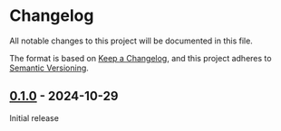 # Changelog

All notable changes to this project will be documented in this file.

The format is based on [Keep a Changelog](https://keepachangelog.com/en/1.1.0/),
and this project adheres to [Semantic Versioning](https://semver.org/spec/v2.0.0.html).

## [0.1.0] - 2024-10-29

Initial release

[0.1.1]: (https://github.com/winpax/scoop-shim/compare/v0.1.0...v0.1.1)
[0.1.0]: (https://github.com/winpax/scoop-shim/releases/tag/v0.1.0)
